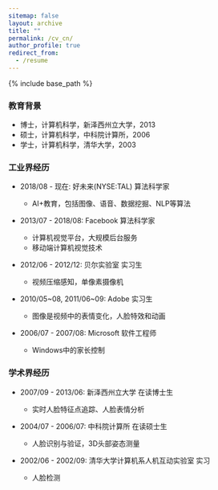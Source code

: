 ```yaml
---
sitemap: false
layout: archive
title: ""
permalink: /cv_cn/
author_profile: true
redirect_from:
  - /resume
---
```


{% include base_path %}

### 教育背景

* 博士，计算机科学，新泽西州立大学，2013
* 硕士，计算机科学，中科院计算所，2006
* 学士，计算机科学，清华大学，2003

### 工业界经历

* 2018/08 - 现在: 好未来(NYSE:TAL) 算法科学家
  * AI+教育，包括图像、语音、数据挖掘、NLP等算法

* 2013/07 - 2018/08: Facebook 算法科学家
  * 计算机视觉平台，大规模后台服务
  * 移动端计算机视觉技术

* 2012/06 - 2012/12: 贝尔实验室 实习生
  * 视频压缩感知，单像素摄像机

* 2010/05~08, 2011/06~09: Adobe 实习生
  * 图像是视频中的表情变化，人脸特效和动画

* 2006/07 - 2007/08: Microsoft 软件工程师
  * Windows中的家长控制

### 学术界经历

* 2007/09 - 2013/06: 新泽西州立大学 在读博士生
  * 实时人脸特征点追踪、人脸表情分析

* 2004/07 - 2006/07: 中科院计算所 在读硕士生
  * 人脸识别与验证，3D头部姿态测量

* 2002/06 - 2002/09: 清华大学计算机系人机互动实验室 实习
  * 人脸检测
